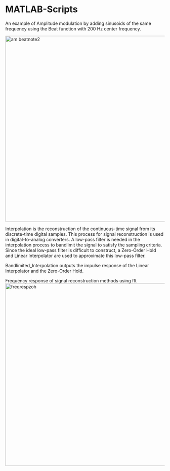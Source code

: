 # MATLAB-Scripts


An example of Amplitude modulation by adding sinusoids of the same frequency using the Beat function with 200 Hz center frequency.  

<img width="586" alt="am beatnote2" src="https://user-images.githubusercontent.com/17348315/40556017-119ee9da-6019-11e8-8732-8198db34aecd.png">



Interpolation is the reconstruction of the continuous-time signal from its discrete-time digital samples. This process for signal reconstruction is used in digital-to-analog converters.  A low-pass filter is needed in the interpolation process to bandlimit the signal to satisfy the sampling criteria.  Since the ideal low-pass filter is difficult to construct, a Zero-Order Hold and Linear Interpolator are used to approximate this low-pass filter.


Bandlimited_Interpolation outputs the impulse response of the Linear Interpolator and the Zero-Order Hold.




Frequency response of signal reconstruction methods using fft
<img width="576" alt="freqrespzoh" src="https://user-images.githubusercontent.com/17348315/40560675-b98d008c-6028-11e8-9ec9-67f5a8769320.png">
